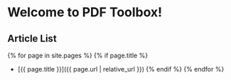 # Welcome to PDF Toolbox!

## Article List

{% for page in site.pages %}
{% if page.title %}
- [{{ page.title }}]({{ page.url | relative_url }})
{% endif %}
{% endfor %}
